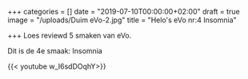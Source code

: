 +++
categories = []
date = "2019-07-10T00:00:00+02:00"
draft = true
image = "/uploads/Duim eVo-2.jpg"
title = "Helo's eVo nr:4 Insomnia"

+++
Loes reviewd 5 smaken van eVo.

Dit is de 4e smaak: Insomnia

{{< youtube w_I6sdDOqhY>}}